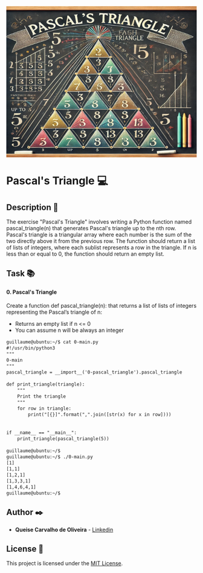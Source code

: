 <img src="https://github.com/Qcarvalhooliveira/holbertonschool-interview/blob/main/pascal_triangle/image/Pascal's%20triangle.png" width="1000" height="400">

# **Pascal's Triangle** :computer:

## **Description** :speech_balloon:

The exercise "Pascal's Triangle" involves writing a Python function named pascal_triangle(n) that generates Pascal's triangle up to the nth row. Pascal's triangle is a triangular array where each number is the sum of the two directly above it from the previous row. The function should return a list of lists of integers, where each sublist represents a row in the triangle. If n is less than or equal to 0, the function should return an empty list.

## **Task** :books:

#### **0. Pascal's Triangle**

Create a function def pascal_triangle(n): that returns a list of lists of integers representing the Pascal’s triangle of n:

* Returns an empty list if n <= 0
* You can assume n will be always an integer

```
guillaume@ubuntu:~/$ cat 0-main.py
#!/usr/bin/python3
"""
0-main
"""
pascal_triangle = __import__('0-pascal_triangle').pascal_triangle

def print_triangle(triangle):
    """
    Print the triangle
    """
    for row in triangle:
        print("[{}]".format(",".join([str(x) for x in row])))


if __name__ == "__main__":
    print_triangle(pascal_triangle(5))

guillaume@ubuntu:~/$ 
guillaume@ubuntu:~/$ ./0-main.py
[1]
[1,1]
[1,2,1]
[1,3,3,1]
[1,4,6,4,1]
guillaume@ubuntu:~/$ 
```

## **Author** :black_nib:

* **Queise Carvalho de Oliveira** - [Linkedin](https://www.linkedin.com/in/queise-carvalho-de-oliveira-50359749/)


## License :page_with_curl:
This project is licensed under the [MIT License](https://opensource.org/license/mit/).
